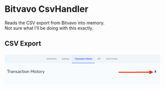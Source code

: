 ﻿Bitvavo CsvHandler
==================

Reads the CSV export from Bitvavo into memory.  
Not sure what I'll be doing with this exactly.


## CSV Export

![Bitvavo Transactions Export](BitvavoExport.png)
